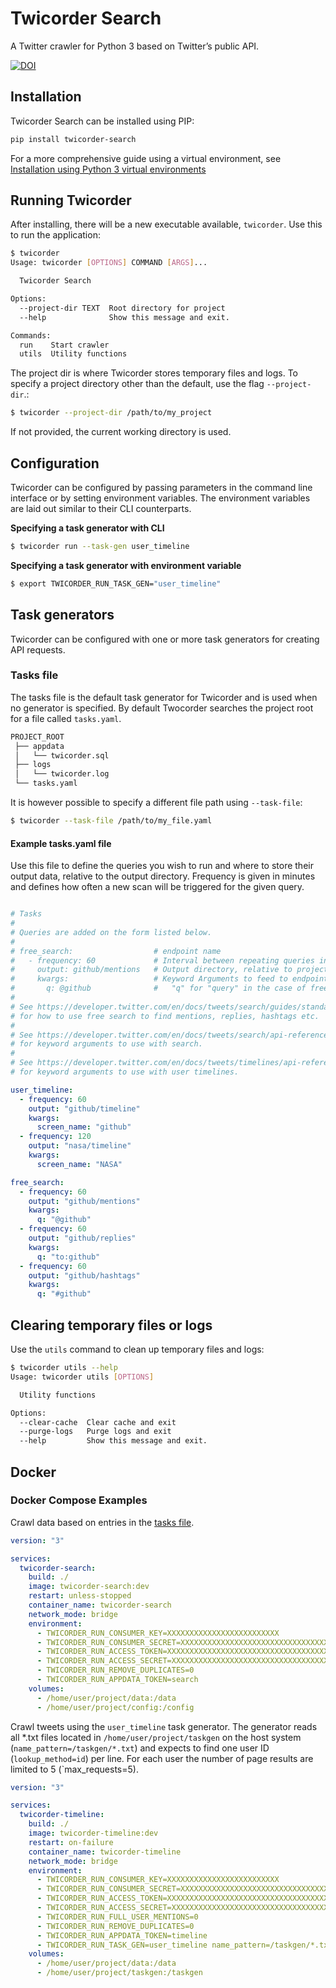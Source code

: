 # Twicorder Search
A Twitter crawler for Python 3 based on Twitter’s public API.

[![DOI](https://zenodo.org/badge/185946239.svg)](https://zenodo.org/badge/latestdoi/185946239)

## Installation
Twicorder Search can be installed using PIP:

```bash
pip install twicorder-search
```

For a more comprehensive guide using a virtual environment, see 
[Installation using Python 3 virtual environments](../main/INSTALL.md)

## Running Twicorder
After installing, there will be a new executable available, `twicorder`. Use this to run the 
application:
```bash
$ twicorder
Usage: twicorder [OPTIONS] COMMAND [ARGS]...

  Twicorder Search

Options:
  --project-dir TEXT  Root directory for project
  --help              Show this message and exit.

Commands:
  run    Start crawler
  utils  Utility functions

```

The project dir is where Twicorder stores temporary files and logs. To specify a project directory 
other than the default, use the flag `--project-dir`.:

```bash
$ twicorder --project-dir /path/to/my_project
```

If not provided, the current working directory is used.

## Configuration
Twicorder can be configured by passing parameters in the command line interface or by setting 
environment variables. The environment variables are laid out similar to their CLI counterparts.

**Specifying a task generator with CLI**
```bash
$ twicorder run --task-gen user_timeline 
```

**Specifying a task generator with environment variable**
```bash
$ export TWICORDER_RUN_TASK_GEN="user_timeline"
```

## Task generators

Twicorder can be configured with one or more task generators for creating API requests. 

### Tasks file
The tasks file is the default task generator for Twicorder and is used when no generator is 
specified. By default Twocorder searches the project root for a file called `tasks.yaml`.

```bash
PROJECT_ROOT
 ├── appdata
 │   └── twicorder.sql
 ├── logs
 │   └── twicorder.log
 └── tasks.yaml
```

It is however possible to specify a different file path using `--task-file`:

```bash
$ twicorder --task-file /path/to/my_file.yaml
```

#### Example tasks.yaml file

Use this file to define the queries you wish to run and where to store their output data, relative 
to the output directory. Frequency is given in minutes and defines how often a new scan will be 
triggered for the given query.

```yaml

# Tasks
#
# Queries are added on the form listed below.
#
# free_search:                  # endpoint name
#   - frequency: 60             # Interval between repeating queries in minutes
#     output: github/mentions   # Output directory, relative to project directory
#     kwargs:                   # Keyword Arguments to feed to endpoint
#       q: @github              #   "q" for "query" in the case of free_search
#
# See https://developer.twitter.com/en/docs/tweets/search/guides/standard-operators
# for how to use free search to find mentions, replies, hashtags etc.
#
# See https://developer.twitter.com/en/docs/tweets/search/api-reference/get-search-tweets
# for keyword arguments to use with search.
#
# See https://developer.twitter.com/en/docs/tweets/timelines/api-reference/get-statuses-user_timeline
# for keyword arguments to use with user timelines.

user_timeline:
  - frequency: 60
    output: "github/timeline"
    kwargs:
      screen_name: "github"
  - frequency: 120
    output: "nasa/timeline"
    kwargs:
      screen_name: "NASA"

free_search:
  - frequency: 60
    output: "github/mentions"
    kwargs:
      q: "@github"
  - frequency: 60
    output: "github/replies"
    kwargs:
      q: "to:github"
  - frequency: 60
    output: "github/hashtags"
    kwargs:
      q: "#github"

```

## Clearing temporary files or logs

Use the `utils` command to clean up temporary files and logs:

```bash
$ twicorder utils --help
Usage: twicorder utils [OPTIONS]

  Utility functions

Options:
  --clear-cache  Clear cache and exit
  --purge-logs   Purge logs and exit
  --help         Show this message and exit.

```

## Docker

### Docker Compose Examples

Crawl data based on entries in the [tasks file](#tasks-file).

```yaml
version: "3"

services:
  twicorder-search:
    build: ./
    image: twicorder-search:dev
    restart: unless-stopped
    container_name: twicorder-search
    network_mode: bridge
    environment:
      - TWICORDER_RUN_CONSUMER_KEY=XXXXXXXXXXXXXXXXXXXXXXXXX
      - TWICORDER_RUN_CONSUMER_SECRET=XXXXXXXXXXXXXXXXXXXXXXXXXXXXXXXXXXXXXXXXXXXXXXXXXX
      - TWICORDER_RUN_ACCESS_TOKEN=XXXXXXXXXXXXXXXXXXXXXXXXXXXXXXXXXXXXXXXXXXXXXXXXXX
      - TWICORDER_RUN_ACCESS_SECRET=XXXXXXXXXXXXXXXXXXXXXXXXXXXXXXXXXXXXXXXXXXXXX
      - TWICORDER_RUN_REMOVE_DUPLICATES=0
      - TWICORDER_RUN_APPDATA_TOKEN=search
    volumes:
      - /home/user/project/data:/data
      - /home/user/project/config:/config
```

Crawl tweets using the `user_timeline` task generator. The generator reads all *.txt files located 
in `/home/user/project/taskgen` on the host system (`name_pattern=/taskgen/*.txt`) and expects to 
find one user ID (`lookup_method=id`) per line. For each user the number of page results are limited 
to 5 (`max_requests=5).

```yaml
version: "3"

services:
  twicorder-timeline:
    build: ./
    image: twicorder-timeline:dev
    restart: on-failure
    container_name: twicorder-timeline
    network_mode: bridge
    environment:
      - TWICORDER_RUN_CONSUMER_KEY=XXXXXXXXXXXXXXXXXXXXXXXXX
      - TWICORDER_RUN_CONSUMER_SECRET=XXXXXXXXXXXXXXXXXXXXXXXXXXXXXXXXXXXXXXXXXXXXXXXXXX
      - TWICORDER_RUN_ACCESS_TOKEN=XXXXXXXXXXXXXXXXXXXXXXXXXXXXXXXXXXXXXXXXXXXXXXXXXX
      - TWICORDER_RUN_ACCESS_SECRET=XXXXXXXXXXXXXXXXXXXXXXXXXXXXXXXXXXXXXXXXXXXXX
      - TWICORDER_RUN_FULL_USER_MENTIONS=0
      - TWICORDER_RUN_REMOVE_DUPLICATES=0
      - TWICORDER_RUN_APPDATA_TOKEN=timeline
      - TWICORDER_RUN_TASK_GEN=user_timeline name_pattern=/taskgen/*.txt,lookup_method=id,max_requests=5
    volumes:
      - /home/user/project/data:/data
      - /home/user/project/taskgen:/taskgen
```
